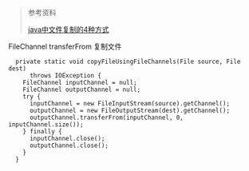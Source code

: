> 参考资料
>
> [java中文件复制的4种方式](https://www.cnblogs.com/xxjcai/p/11581987.html)

FileChannel transferFrom 复制文件
```
  private static void copyFileUsingFileChannels(File source, File dest)
      throws IOException {
    FileChannel inputChannel = null;
    FileChannel outputChannel = null;
    try {
      inputChannel = new FileInputStream(source).getChannel();
      outputChannel = new FileOutputStream(dest).getChannel();
      outputChannel.transferFrom(inputChannel, 0, inputChannel.size());
    } finally {
      inputChannel.close();
      outputChannel.close();
    }
  }
```

